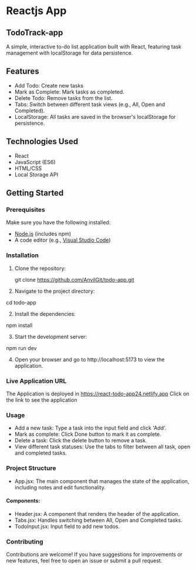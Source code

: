 # Reactjs App
## TodoTrack-app

A simple, interactive to-do list application built with React, featuring task management with localStorage for data persistence.

## Features

- Add Todo: Create new tasks
- Mark as Complete: Mark tasks as completed.
- Delete Todo: Remove tasks from the list.
- Tabs: Switch between different task views (e.g., All, Open and Completed).
- LocalStorage: All tasks are saved in the browser's localStorage for persistence.

## Technologies Used

- React
- JavaScript (ES6)
- HTML/CSS
- Local Storage API

## Getting Started

### Prerequisites

Make sure you have the following installed:

- [Node.js](https://nodejs.org/) (includes npm)
- A code editor (e.g., [Visual Studio Code](https://code.visualstudio.com/))

### Installation

1. Clone the repository:


   git clone https://github.com/AnvilGit/todo-app.git

1. Navigate to the project directory:

cd todo-app



2. Install the dependencies:

npm install



3. Start the development server:


npm run dev



4. Open your browser and go to http://localhost:5173 to view the application.

### Live Application URL

The Application is deployed in https://react-todo-app24.netlify.app
Click on the link to see the application

### Usage
- Add a new task: Type a task into the input field and click 'Add'.
- Mark as complete: Click Done button to mark it as complete.
- Delete a task: Click the delete button to remove a task.
- View different task statuses: Use the tabs to filter between all task, open and completed tasks.


### Project Structure
- App.jsx: The main component that manages the state of the application, including notes and edit functionality.
#### Components:
- Header.jsx: A component that renders the header of the application.
- Tabs.jsx: Handles switching between All, Open and Completed tasks.
- TodoInput.jsx: Input field to add new todos.

### Contributing
Contributions are welcome! If you have suggestions for improvements or new features, feel free to open an issue or submit a pull request.


